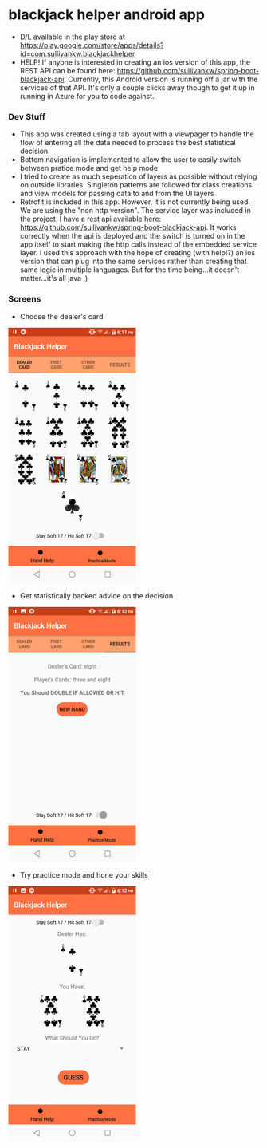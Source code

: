 # blackjack helper android app #

* D/L available in the play store at https://play.google.com/store/apps/details?id=com.sullivankw.blackjackhelper
* HELP! If anyone is interested in creating an ios version of this app, the REST API can be found here: https://github.com/sullivankw/spring-boot-blackjack-api. Currently, this Android version is running off a jar with the services of that API. It's only a couple clicks away though to get it up in running in Azure for you to code against.

### Dev Stuff ###  
* This app was created using a tab layout with a viewpager to handle the flow of entering all the data needed to process the best statistical decision.
* Bottom navigation is implemented to allow the user to easily switch between pratice mode and get help mode
* I tried to create as much seperation of layers as possible without relying on outside libraries. Singleton patterns are followed for class creations and view models for passing data to and from the UI layers
* Retrofit is included in this app. However, it is not currently being used. We are using the "non http version". The service layer was included in the project. I have a rest api available here: https://github.com/sullivankw/spring-boot-blackjack-api. It works correctly when the api is deployed and the switch is turned on in the app itself to start making the http calls instead of the embedded service layer. I used this approach with the hope of creating (with help!?) an ios version that can plug into the same services rather than creating that same logic in multiple languages. But for the time being...it doesn't matter...it's all java :)

### Screens ###
* Choose the dealer's card

<img src="https://github.com/sullivankw/blackjack-v2-android-app/blob/master/choose_dealer_card.png" width="256">

* Get statistically backed advice on the decision
<img src="https://github.com/sullivankw/blackjack-v2-android-app/blob/master/advice.png" width="256">

* Try practice mode and hone your skills
<img src="https://github.com/sullivankw/blackjack-v2-android-app/blob/master/practice_mode.png" width="256">

